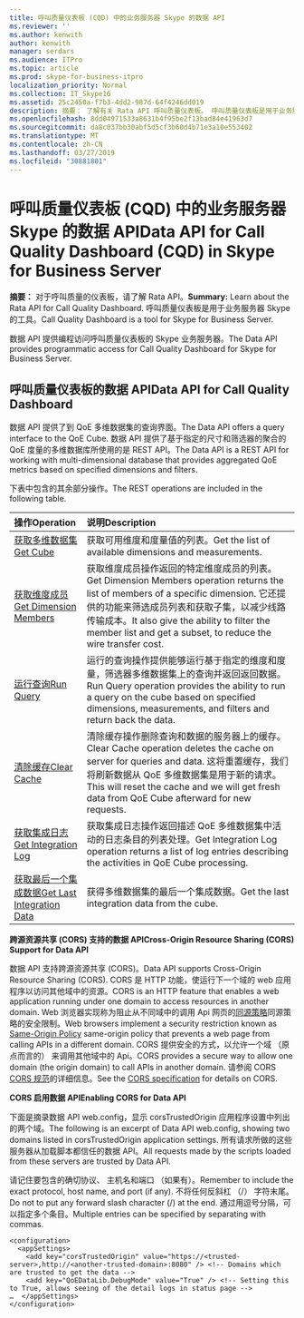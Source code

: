 ```yaml
---
title: 呼叫质量仪表板 (CQD) 中的业务服务器 Skype 的数据 API
ms.reviewer: ''
ms.author: kenwith
author: kenwith
manager: serdars
ms.audience: ITPro
ms.topic: article
ms.prod: skype-for-business-itpro
localization_priority: Normal
ms.collection: IT_Skype16
ms.assetid: 25c2450a-f7b3-4dd2-987d-64f4246dd019
description: 摘要： 了解有关 Rata API 呼叫质量仪表板。 呼叫质量仪表板是用于业务服务器 Skype 的工具。
ms.openlocfilehash: 8dd04971533a8631b4f95be2f13bad84e41963d7
ms.sourcegitcommit: da8c037bb30abf5d5cf3b60d4b71e3a10e553402
ms.translationtype: MT
ms.contentlocale: zh-CN
ms.lasthandoff: 03/27/2019
ms.locfileid: "30881801"
---
```

# <a name="data-api-for-call-quality-dashboard-cqd-in-skype-for-business-server"></a><span data-ttu-id="34c83-104">呼叫质量仪表板 (CQD) 中的业务服务器 Skype 的数据 API</span><span class="sxs-lookup"><span data-stu-id="34c83-104">Data API for Call Quality Dashboard (CQD) in Skype for Business Server</span></span>
 
<span data-ttu-id="34c83-105">**摘要：** 对于呼叫质量的仪表板，请了解 Rata API。</span><span class="sxs-lookup"><span data-stu-id="34c83-105">**Summary:** Learn about the Rata API for Call Quality Dashboard.</span></span> <span data-ttu-id="34c83-106">呼叫质量仪表板是用于业务服务器 Skype 的工具。</span><span class="sxs-lookup"><span data-stu-id="34c83-106">Call Quality Dashboard is a tool for Skype for Business Server.</span></span>
  
<span data-ttu-id="34c83-107">数据 API 提供编程访问呼叫质量仪表板的 Skype 业务服务器。</span><span class="sxs-lookup"><span data-stu-id="34c83-107">The Data API provides programmatic access for Call Quality Dashboard for Skype for Business Server.</span></span>
  
## <a name="data-api-for-call-quality-dashboard"></a><span data-ttu-id="34c83-108">呼叫质量仪表板的数据 API</span><span class="sxs-lookup"><span data-stu-id="34c83-108">Data API for Call Quality Dashboard</span></span>

<span data-ttu-id="34c83-109">数据 API 提供了到 QoE 多维数据集的查询界面。</span><span class="sxs-lookup"><span data-stu-id="34c83-109">The Data API offers a query interface to the QoE Cube.</span></span> <span data-ttu-id="34c83-110">数据 API 提供了基于指定的尺寸和筛选器的聚合的 QoE 度量的多维数据库所使用的是 REST API。</span><span class="sxs-lookup"><span data-stu-id="34c83-110">The Data API is a REST API for working with multi-dimensional database that provides aggregated QoE metrics based on specified dimensions and filters.</span></span>
  
<span data-ttu-id="34c83-111">下表中包含的其余部分操作。</span><span class="sxs-lookup"><span data-stu-id="34c83-111">The REST operations are included in the following table.</span></span>
  

|<span data-ttu-id="34c83-112">**操作**</span><span class="sxs-lookup"><span data-stu-id="34c83-112">**Operation**</span></span>|<span data-ttu-id="34c83-113">**说明**</span><span class="sxs-lookup"><span data-stu-id="34c83-113">**Description**</span></span>|
|:-----|:-----|
|[<span data-ttu-id="34c83-114">获取多维数据集</span><span class="sxs-lookup"><span data-stu-id="34c83-114">Get Cube</span></span>](get-cube.md) <br/> |<span data-ttu-id="34c83-115">获取可用维度和度量值的列表。</span><span class="sxs-lookup"><span data-stu-id="34c83-115">Get the list of available dimensions and measurements.</span></span>  <br/> |
|[<span data-ttu-id="34c83-116">获取维度成员</span><span class="sxs-lookup"><span data-stu-id="34c83-116">Get Dimension Members</span></span>](get-dimension-members.md) <br/> |<span data-ttu-id="34c83-117">获取维度成员操作返回的特定维度成员的列表。</span><span class="sxs-lookup"><span data-stu-id="34c83-117">Get Dimension Members operation returns the list of members of a specific dimension.</span></span> <span data-ttu-id="34c83-118">它还提供的功能来筛选成员列表和获取子集，以减少线路传输成本。</span><span class="sxs-lookup"><span data-stu-id="34c83-118">It also give the ability to filter the member list and get a subset, to reduce the wire transfer cost.</span></span>  <br/> |
|[<span data-ttu-id="34c83-119">运行查询</span><span class="sxs-lookup"><span data-stu-id="34c83-119">Run Query</span></span>](run-query.md) <br/> |<span data-ttu-id="34c83-120">运行的查询操作提供能够运行基于指定的维度和度量，筛选器多维数据集上的查询并返回返回数据。</span><span class="sxs-lookup"><span data-stu-id="34c83-120">Run Query operation provides the ability to run a query on the cube based on specified dimensions, measurements, and filters and return back the data.</span></span>  <br/> |
|[<span data-ttu-id="34c83-121">清除缓存</span><span class="sxs-lookup"><span data-stu-id="34c83-121">Clear Cache</span></span>](clear-cache.md) <br/> |<span data-ttu-id="34c83-122">清除缓存操作删除查询和数据的服务器上的缓存。</span><span class="sxs-lookup"><span data-stu-id="34c83-122">Clear Cache operation deletes the cache on server for queries and data.</span></span> <span data-ttu-id="34c83-123">这将重置缓存，我们将刷新数据从 QoE 多维数据集是用于新的请求。</span><span class="sxs-lookup"><span data-stu-id="34c83-123">This will reset the cache and we will get fresh data from QoE Cube afterward for new requests.</span></span>  <br/> |
|[<span data-ttu-id="34c83-124">获取集成日志</span><span class="sxs-lookup"><span data-stu-id="34c83-124">Get Integration Log</span></span>](get-integration-log.md) <br/> |<span data-ttu-id="34c83-125">获取集成日志操作返回描述 QoE 多维数据集中活动的日志条目的列表处理。</span><span class="sxs-lookup"><span data-stu-id="34c83-125">Get Integration Log operation returns a list of log entries describing the activities in QoE Cube processing.</span></span>  <br/> |
|[<span data-ttu-id="34c83-126">获取最后一个集成数据</span><span class="sxs-lookup"><span data-stu-id="34c83-126">Get Last Integration Data</span></span>](get-last-integration-data.md) <br/> |<span data-ttu-id="34c83-127">获得多维数据集的最后一个集成数据。</span><span class="sxs-lookup"><span data-stu-id="34c83-127">Get the last integration data from the cube.</span></span>  <br/> |
   
 <span data-ttu-id="34c83-128">**跨源资源共享 (CORS) 支持的数据 API**</span><span class="sxs-lookup"><span data-stu-id="34c83-128">**Cross-Origin Resource Sharing (CORS) Support for Data API**</span></span>
  
<span data-ttu-id="34c83-129">数据 API 支持跨源资源共享 (CORS)。</span><span class="sxs-lookup"><span data-stu-id="34c83-129">Data API supports Cross-Origin Resource Sharing (CORS).</span></span> <span data-ttu-id="34c83-130">CORS 是 HTTP 功能，使运行下一个域的 web 应用程序以访问其他域中的资源。</span><span class="sxs-lookup"><span data-stu-id="34c83-130">CORS is an HTTP feature that enables a web application running under one domain to access resources in another domain.</span></span> <span data-ttu-id="34c83-131">Web 浏览器实现称为阻止从不同域中的调用 Api 网页的[同源策略](https://www.w3.org/Security/wiki/Same_Origin_Policy)同源策略的安全限制。</span><span class="sxs-lookup"><span data-stu-id="34c83-131">Web browsers implement a security restriction known as [Same-Origin Policy](https://www.w3.org/Security/wiki/Same_Origin_Policy) same-origin policy that prevents a web page from calling APIs in a different domain.</span></span> <span data-ttu-id="34c83-132">CORS 提供安全的方式，以允许一个域 （原点而言的） 来调用其他域中的 Api。</span><span class="sxs-lookup"><span data-stu-id="34c83-132">CORS provides a secure way to allow one domain (the origin domain) to call APIs in another domain.</span></span> <span data-ttu-id="34c83-133">请参阅 CORS [CORS 规范](https://www.w3.org/TR/cors/)的详细信息。</span><span class="sxs-lookup"><span data-stu-id="34c83-133">See the [CORS specification](https://www.w3.org/TR/cors/) for details on CORS.</span></span>
  
 <span data-ttu-id="34c83-134">**CORS 启用数据 API**</span><span class="sxs-lookup"><span data-stu-id="34c83-134">**Enabling CORS for Data API**</span></span>
  
 <span data-ttu-id="34c83-135">下面是摘录数据 API web.config，显示 corsTrustedOrigin 应用程序设置中列出的两个域。</span><span class="sxs-lookup"><span data-stu-id="34c83-135">The following is an excerpt of Data API web.config, showing two domains listed in corsTrustedOrigin application settings.</span></span> <span data-ttu-id="34c83-136">所有请求所做的这些服务器从加载脚本都信任的数据 API。</span><span class="sxs-lookup"><span data-stu-id="34c83-136">All requests made by the scripts loaded from these servers are trusted by Data API.</span></span>
  
<span data-ttu-id="34c83-137">请记住要包含的确切协议、 主机名和端口 （如果有）。</span><span class="sxs-lookup"><span data-stu-id="34c83-137">Remember to include the exact protocol, host name, and port (if any).</span></span> <span data-ttu-id="34c83-138">不将任何反斜杠 （/） 字符末尾。</span><span class="sxs-lookup"><span data-stu-id="34c83-138">Do not to put any forward slash character (/) at the end.</span></span> <span data-ttu-id="34c83-139">通过用逗号分隔，可以指定多个条目。</span><span class="sxs-lookup"><span data-stu-id="34c83-139">Multiple entries can be specified by separating with commas.</span></span>
  
```
<configuration>
  <appSettings>
    <add key="corsTrustedOrigin" value="https://<trusted-server>,http://<another-trusted-domain>:8080" /> <!-- Domains which are trusted to get the data -->
    <add key="QoEDataLib.DebugMode" value="True" /> <!-- Setting this to True, allows seeing of the detail logs in status page -->
…  </appSettings>
</configuration>
```


